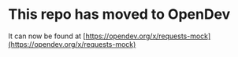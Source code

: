 # This repo has moved to OpenDev

It can now be found at [https://opendev.org/x/requests-mock](https://opendev.org/x/requests-mock)
